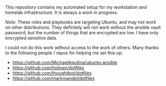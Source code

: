 This repository contains my automated setup for my workstation and homelab infrastructure.  It is always a work in progress.

*Note*: These roles and playbooks are targeting Ubuntu, and may not work on other distributions.  They definitely will not work without the ansible vault password, but the number of things that are encrypted are low.  I have only encrypted sensitive data.


I could not do this work without access to the work of others.  Many thanks to the following people / repos for helping me set this up:

- https://github.com/MichaelAquilina/ubuntu-ansible
- https://github.com/holman/dotfiles
- https://github.com/thoughtbot/dotfiles
- https://github.com/markmandel/dotfiles
